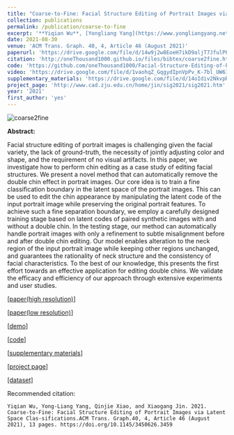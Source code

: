 ```yaml
---
title: "Coarse-to-Fine: Facial Structure Editing of Portrait Images via Latent Space Classifications"
collection: publications
permalink: /publication/coarse-to-fine
excerpt: '**Yiqian Wu**, [Yongliang Yang](https://www.yongliangyang.net/), Qinjie Xiao, [Xiaogang Jin](http://www.cad.zju.edu.cn/home/jin/).'
date: 2021-08-30
venue: 'ACM Trans. Graph. 40, 4, Article 46 (August 2021)'
paperurl: 'https://drive.google.com/file/d/14w9j2w8EoeH7ikD9aljT7JfulPPsvky4/view?usp=sharing'
citation: 'http://oneThousand1000.github.io/files/bibtex/coarse2fine.html'
code: 'https://github.com/oneThousand1000/Facial-Structure-Editing-of-Portrait-Images-via-Latent-Space-Classifications'
video: 'https://drive.google.com/file/d/1vaohqZ_GqgydIpnVpPv_K-7bl_UW6IyG/view?usp=sharing'
supplementary_materials: 'https://drive.google.com/file/d/14oIdiv2NkvpRYxomDRq0AQEpBuL4pKtv/view?usp=sharing'
project_page: 'http://www.cad.zju.edu.cn/home/jin/sig2021/sig2021.htm'
year: '2021'
first_author: 'yes'
---
```

![coarse2fine](http://oneThousand1000.github.io/images/publications/coarse2fine.png)

<b>Abstract:</b>

Facial structure editing of portrait images is challenging given the facial variety, the lack of ground-truth, the necessity of jointly adjusting color and shape, and the requirement of no visual artifacts. In this paper, we investigate how to perform chin editing as a case study of editing facial structures. We present a novel method that can automatically remove the double chin effect in portrait images. Our core idea is to train a fine classification boundary in the latent space of the portrait images. This can be used to edit the chin appearance by manipulating the latent code of the input portrait image while preserving the original portrait features. To achieve such a fine separation boundary, we employ a carefully designed training stage based on latent codes of paired synthetic images with and without a double chin. In the testing stage, our method can automatically handle portrait images with only a refinement to subtle misalignment before and after double chin editing. Our model enables alteration to the neck region of the input portrait image while keeping other regions unchanged, and guarantees the rationality of neck structure and the consistency of facial characteristics. To the best of our knowledge, this presents the first effort towards an effective application for editing double chins. We validate the efficacy and efficiency of our approach through extensive experiments and user studies.

[[paper(high resolution)](https://drive.google.com/file/d/14w9j2w8EoeH7ikD9aljT7JfulPPsvky4/view?usp=sharing)]  

[[paper(low resolution)](https://drive.google.com/file/d/1Kk--kQdCB91QgkmrmOV2OwsoeF05vLr5/view?usp=sharing)]  

[[demo](https://drive.google.com/file/d/1vaohqZ_GqgydIpnVpPv_K-7bl_UW6IyG/view?usp=sharing)]  

[[code](https://github.com/oneThousand1000/Facial-Structure-Editing-of-Portrait-Images-via-Latent-Space-Classifications)]

[[supplementary materials](https://drive.google.com/file/d/14oIdiv2NkvpRYxomDRq0AQEpBuL4pKtv/view?usp=sharing)]

[[project page](http://www.cad.zju.edu.cn/home/jin/sig2021/sig2021.htm)]

[[dataset]](https://github.com/oneThousand1000/coarse-to-fine-chin-editing)

Recommended citation: 
```
Yiqian Wu, Yong-Liang Yang, Qinjie Xiao, and Xiaogang Jin. 2021. Coarse-to-Fine: Facial Structure Editing of Portrait Images via Latent Space Clas-sifications.ACM Trans. Graph.40, 4, Article 46 (August 2021), 13 pages. https://doi.org/10.1145/3450626.3459
```

